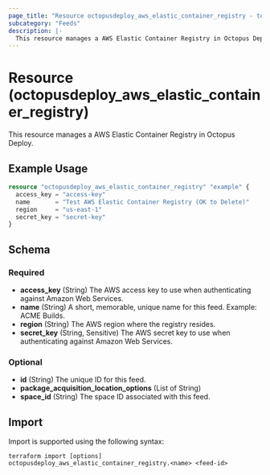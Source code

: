 ```yaml
---
page_title: "Resource octopusdeploy_aws_elastic_container_registry - terraform-provider-octopusdeploy"
subcategory: "Feeds"
description: |-
  This resource manages a AWS Elastic Container Registry in Octopus Deploy.
---
```


# Resource (octopusdeploy_aws_elastic_container_registry)

This resource manages a AWS Elastic Container Registry in Octopus Deploy.

## Example Usage

```terraform
resource "octopusdeploy_aws_elastic_container_registry" "example" {
  access_key = "access-key"
  name       = "Test AWS Elastic Container Registry (OK to Delete)"
  region     = "us-east-1"
  secret_key = "secret-key"
}
```

<!-- schema generated by tfplugindocs -->
## Schema

### Required

- **access_key** (String) The AWS access key to use when authenticating against Amazon Web Services.
- **name** (String) A short, memorable, unique name for this feed. Example: ACME Builds.
- **region** (String) The AWS region where the registry resides.
- **secret_key** (String, Sensitive) The AWS secret key to use when authenticating against Amazon Web Services.

### Optional

- **id** (String) The unique ID for this feed.
- **package_acquisition_location_options** (List of String)
- **space_id** (String) The space ID associated with this feed.

## Import

Import is supported using the following syntax:

```shell
terraform import [options] octopusdeploy_aws_elastic_container_registry.<name> <feed-id>
```